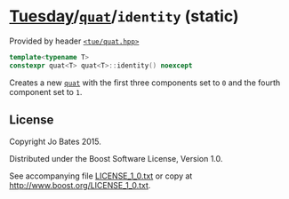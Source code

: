 [Tuesday](../../../README.md)/[`quat`](../../headers/quat.md)/`identity` (static)
=================================================================================
Provided by header [`<tue/quat.hpp>`](../../headers/quat.md)

```c++
template<typename T>
constexpr quat<T> quat<T>::identity() noexcept
```

Creates a new [`quat`](../../headers/quat.md) with the first three components
set to `0` and the fourth component set to `1`.

License
-------
Copyright Jo Bates 2015.

Distributed under the Boost Software License, Version 1.0.

See accompanying file [LICENSE_1_0.txt](../../../LICENSE_1_0.txt) or copy at
http://www.boost.org/LICENSE_1_0.txt.

